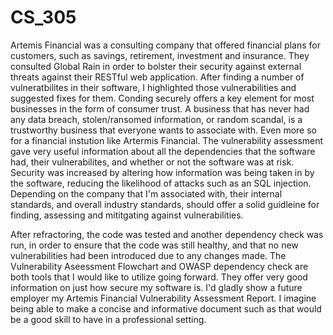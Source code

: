# CS_305
Artemis Financial was a consulting company that offered financial plans for customers, such as savings, retirement, investment and insurance. They consulted Global Rain in order to bolster their security against external
threats against their RESTful web application. After finding a number of vulneratbilites in their software, I highlighted those vulnerabilities and suggested fixes for them. Conding securely offers a key element for most
businesses in the form of consumer trust. A business that has never had any data breach, stolen/ransomed information, or random scandal, is a trustworthy business that everyone wants to associate with. Even more so for a 
financial instution like Artermis Financial. The vulnerability assessment gave very useful information about all the dependencies that the software had, their vulnerabilites, and whether or not the software was at risk.
Security was increased by altering how information was being taken in by the software, reducing the likelihood of attacks such as an SQL injection. Depending on the company that I'm associated with, their internal standards,
and overall industry standards, should offer a solid guidleine for finding, assessing and mititgating against vulnerabilities.

After refractoring, the code was tested and another dependency check was run, in order to ensure that the code was still healthy, and that no new vulnerabilities had been introduced due to any changes made.
The Vulnerability Aseessment Flowchart and OWASP dependency check are both tools that I would like to utilize going forward. They offer very good information on just how secure my software is.
I'd gladly show a future employer my Artemis Financial Vulnerability Assessment Report. I imagine being able to make a concise and informative document such as that would be a good skill to have in a professional setting.
